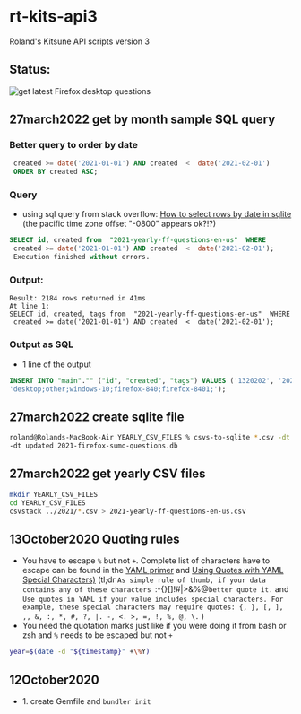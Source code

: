 # rt-kits-api3
 Roland's Kitsune API scripts version 3
## Status:

![get latest Firefox desktop questions](https://github.com/rtanglao/rt-kits-api3/workflows/get%20latest%20Firefox%20desktop%20questions/badge.svg)

## 27march2022 get by month sample SQL query

### Better query to order by date

```sql
 created >= date('2021-01-01') AND created  <  date('2021-02-01')
 ORDER BY created ASC;
 ```
 
### Query
* using sql query from stack overflow: [How to select rows by date in sqlite](https://stackoverflow.com/questions/13020611/how-to-select-rows-by-date-in-sqlite) (the pacific time zone offset "-0800" appears ok?!?)

```sql
SELECT id, created from  "2021-yearly-ff-questions-en-us"  WHERE
 created >= date('2021-01-01') AND created  <  date('2021-02-01');
 Execution finished without errors.
```
### Output:
```
Result: 2184 rows returned in 41ms
At line 1:
SELECT id, created, tags from  "2021-yearly-ff-questions-en-us"  WHERE
 created >= date('2021-01-01') AND created  <  date('2021-02-01');
```

### Output as SQL

* 1 line of the output

```sql
INSERT INTO "main"."" ("id", "created", "tags") VALUES ('1320202', '2021-01-01T14:40:25-08:00', 
'desktop;other;windows-10;firefox-840;firefox-8401;');
```

## 27march2022 create sqlite file

```bash
roland@Rolands-MacBook-Air YEARLY_CSV_FILES % csvs-to-sqlite *.csv -dt created \ 
-dt updated 2021-firefox-sumo-questions.db
```
## 27march2022 get yearly CSV files

```bash
mkdir YEARLY_CSV_FILES
cd YEARLY_CSV_FILES
csvstack ../2021/*.csv > 2021-yearly-ff-questions-en-us.csv
```

## 13October2020 Quoting rules
* You have to escape ```%``` but not ```+```. Complete list of characters have to escape can be found in the [YAML primer](https://docs.octoprint.org/en/master/configuration/yaml.html) and [Using Quotes with YAML Special Characters)](https://support.asg.com/mob/mvw/10_0/mv_ag/using_quotes_with_yaml_special_characters.htm) (tl;dr ```As simple rule of thumb, if your data contains any of these characters ```:-{}[]!#|>&%@``` better quote it. ``` and ```Use quotes in YAML if your value includes special characters. For example, these special characters may require quotes: {, }, [, ], ,, &, :, *, #, ?, |. -, <. >, =, !, %, @, \.``` ) 
* You need the quotation marks just like if you were doing it from bash or zsh and ```%``` needs to be escaped but not ```+```

```bash
year=$(date -d "${timestamp}" +\%Y)
```
## 12October2020
* 1\. create Gemfile and ```bundler init```
